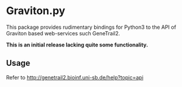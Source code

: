 Graviton.py
===========

This package provides rudimentary bindings for Python3 to the API of Graviton
based web-services such GeneTrail2.

**This is an initial release lacking quite some functionality.**

Usage
-----
Refer to http://genetrail2.bioinf.uni-sb.de/help?topic=api
